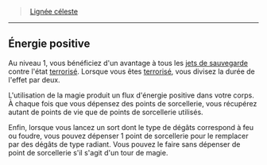 ﻿---
!GenericItem
Name: Énergie positive
Id: sorcerer_celestial_hd.md#Énergie-positive
ParentLink: sorcerer_celestial_hd.md#lignée-céleste
ParentName: Lignée céleste
NameLevel: 2
Attributes: {}
---
> [Lignée céleste](hd_sorcerer_celestial.md)

---

## Énergie positive

Au niveau 1, vous bénéficiez d'un avantage à tous les [jets de sauvegarde](hd_abilities_jets_de_sauvegarde.md) contre l'état [terrorisé](hd_conditions_terrorise.md). Lorsque vous êtes [terrorisé](hd_conditions_terrorise.md), vous divisez la durée de l'effet par deux.

L'utilisation de la magie produit un flux d'énergie positive dans votre corps. À chaque fois que vous dépensez des points de sorcellerie, vous récupérez autant de points de vie que de points de sorcellerie utilisés.

Enfin, lorsque vous lancez un sort dont le type de dégâts correspond à feu ou foudre, vous pouvez dépenser 1 point de sorcellerie pour le remplacer par des dégâts de type radiant. Vous pouvez le faire sans dépenser de point de sorcellerie s'il s'agit d'un tour de magie.

